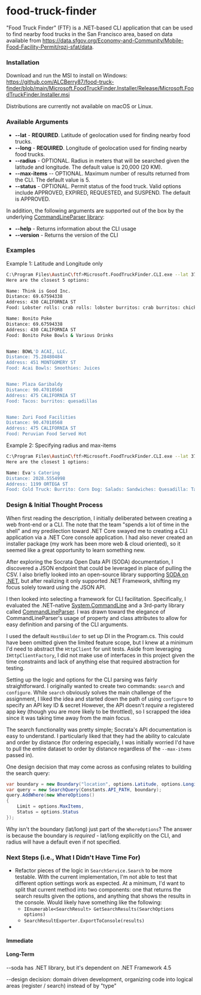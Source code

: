 # food-truck-finder
"Food Truck Finder" (FTF) is a .NET-based CLI application that can be used to find nearby food trucks in the San Francisco area, based on data available from https://data.sfgov.org/Economy-and-Community/Mobile-Food-Facility-Permit/rqzj-sfat/data.

### Installation
Download and run the MSI to install on Windows: https://github.com/ALCBerry87/food-truck-finder/blob/main/Microsoft.FoodTruckFinder.Installer/Release/Microsoft.FoodTruckFinder.Installer.msi

Distributions are currently not available on macOS or Linux.

### Available Arguments

* **--lat** - **REQUIRED**. Latitude of geolocation used for finding nearby food trucks.
* **--long** - **REQUIRED**. Longitude of geolocation used for finding nearby food trucks.
* **--radius** - OPTIONAL. Radius in meters that will be searched given the latitude and longitude. The default value is 20,000 (20 KM).
* **--max-items** -- OPTIONAL. Maximum number of results returned from the CLI. The default value is 5.
* **--status** - OPTIONAL. Permit status of the food truck. Valid options include APPROVED, EXPIRED, REQUESTED, and SUSPEND. The default is APPROVED.

In addition, the following arguments are supported out of the box by the underlying [CommandLineParser library](https://github.com/commandlineparser/commandline):

* **--help** - Returns information about the CLI usage
* **--version** - Returns the version of the CLI

### Examples

Example 1: Latitude and Longitude only
```bash
C:\Program Files\AustinC\ftf>Microsoft.FoodTruckFinder.CLI.exe --lat 37.79314862 --long -122.4025671
Here are the closest 5 options:

Name: Think is Good Inc.
Distance: 69.67594338
Address: 430 CALIFORNIA ST
Food: Lobster rolls: crab rolls: lobster burritos: crab burritos: chicken burritos: fish burritos: chicken burritos: poke bowls: soups: chips & soda.

Name: Bonito Poke
Distance: 69.67594338
Address: 430 CALIFORNIA ST
Food: Bonito Poke Bowls & Various Drinks


Name: BOWL'D ACAI, LLC.
Distance: 75.28480484
Address: 451 MONTGOMERY ST
Food: Acai Bowls: Smoothies: Juices


Name: Plaza Garibaldy
Distance: 90.47010568
Address: 475 CALIFORNIA ST
Food: Tacos: burritos: quesadillas


Name: Zuri Food Facilities
Distance: 90.47010568
Address: 475 CALIFORNIA ST
Food: Peruvian Food Served Hot
```

Example 2: Specifying radius and max-items
```bash
C:\Program Files\AustinC\ftf>Microsoft.FoodTruckFinder.CLI.exe --lat 37.8 --long -122.5 --radius 5000 --max-items 1
Here are the closest 1 options:

Name: Eva's Catering
Distance: 2028.5554998
Address: 1199 ORTEGA ST
Food: Cold Truck: Burrito: Corn Dog: Salads: Sandwiches: Quesadilla: Tacos: Fried Rice: Cow Mein: Chinese Rice: Noodle Plates: Soup: Bacon: Eggs: Ham: Avacado: Sausages: Beverages
```

### Design & Initial Thought Process

When first reading the description, I initially deliberated between creating a web front-end or a CLI. The note that the team "spends a lot of time in the shell" and
my predilection toward .NET Core swayed me to creating a CLI application via a .NET Core console application. I had also never created an installer package (my work has been more web & cloud oriented), so it seemed like a great opportunity to learn something new.

After exploring the Socrata Open Data API (SODA) documentation, I discovered a JSON endpoint that could be leveraged in place of pulling the CSV. I also briefly looked into an open-source library supporting [SODA on .NET](https://github.com/CityofSantaMonica/SODA.NET), but after realizing it only supported .NET Framework, shifting my focus solely toward using the JSON API.

I then looked into selecting a framework for CLI facilitation. Specifically, I evaluated the .NET-native [System.CommandLine](https://docs.microsoft.com/en-us/archive/msdn-magazine/2019/march/net-parse-the-command-line-with-system-commandline) and a 3rd-party library called [CommandLineParser](https://github.com/commandlineparser/commandline). I was drawn toward the elegance of CommandLineParser's usage of property and class attributes to allow for easy definition and parsing of the CLI arguments.

I used the default `HostBuilder` to set up DI in the Program.cs. This could have been omitted given the limited feature scope, but I knew at a minimum I'd need to abstract the `HttpClient` for unit tests. Aside from leveraging `IHttpClientFactory`, I did not make use of interfaces in this project given the time constraints and lack of anything else that required abstraction for testing.

Setting up the logic and options for the CLI parsing was fairly straightforward. I originally wanted to create two commands: `search` and `configure`. While `search` obviously solves the main challenge of the assignment, I liked the idea and started down the path of using `configure` to specify an API key ID & secret However, the API doesn't _require_ a registered app key (though you are more likely to be throttled), so I scrapped the idea since it was taking time away from the main focus.

The search functionality was pretty simple; Socrata's API documentation is easy to understand. I particularly liked that they had the ability to calculate and order by distance (for ordering especially, I was initially worried I'd have to pull the entire dataset to order by distance regardless of the `--max-items` passed in). 

One design decision that may come across as confusing relates to building the search query:
```C#
var boundary = new Boundary("location", options.Latitude, options.Longitude, options.RadiusInMeters);
var query = new SearchQuery(Constants.API_PATH, boundary);
query.AddWhere(new WhereOptions()
{
    Limit = options.MaxItems,
    Status = options.Status
});
```
Why isn't the boundary (lat/long) just part of the `WhereOptions`? The answer is because the boundary is _required_ - lat/long explicitly on the CLI, and radius will have a default even if not specified. 

### Next Steps (i.e., What I Didn't Have Time For)

* Refactor pieces of the logic in `SearchService.Search` to be more testable. With the current implementation, I'm not able to test that different option settings work as expected. At a minimum, I'd want to split that current method into two components: one that returns the search results given the options, and anything that shows the results in the console. Would likely have something like the following:
    * `IEnumerable<SearchResult> GetSearchResults(SearchOptions options)`
    * `SearchResultExporter.ExportToConsole(results)`
*

#### Immediate ####

#### Long-Term ####



--soda has .NET library, but it's dependent on .NET Framework 4.5

--design decision: domain driven development, organizing code into logical areas (register / search) instead of by "type"
